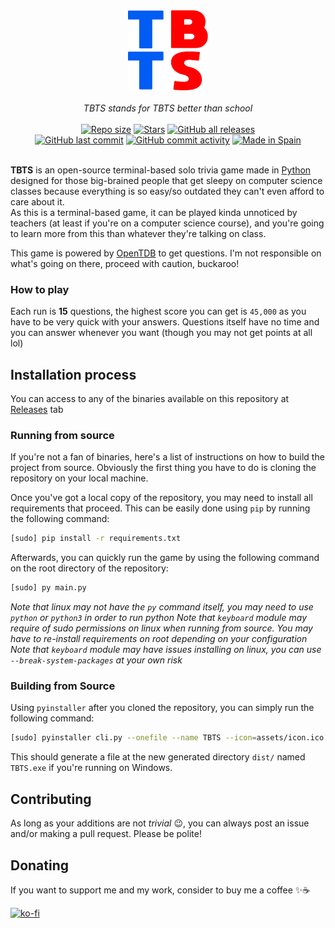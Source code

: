 <div align="center">
	<img src="https://github.com/AntikoreDev/TBTS/blob/main/assets/icon.png?raw=true" alt="TBTS logo" width="128" height="128"/>
	<br><br>
	<i>TBTS stands for TBTS better than school</i>
	<br>
</div>
<br>
<div align="center">
	<a href="https://github.com/AntikoreDev/TBTS" onClick = "return false"><img alt = "Repo size" src = "https://img.shields.io/github/repo-size/AntikoreDev/TBTS?style=for-the-badge"></a>
	<a href="https://github.com/AntikoreDev/TBTS/stargazers"><img alt = "Stars" src = "https://img.shields.io/github/stars/AntikoreDev/TBTS?style=for-the-badge"></a>
	<a href="https://github.com/AntikoreDev/TBTS/releases"><img alt="GitHub all releases" src="https://img.shields.io/github/downloads/AntikoreDev/TBTS/total?style=for-the-badge"></a>
	<br>
	<a href="https://github.com/AntikoreDev/TBTS"><img alt="GitHub last commit" src="https://img.shields.io/github/last-commit/AntikoreDev/TBTS?style=for-the-badge"></a>
	<a href="https://github.com/AntikoreDev/TBTS"><img alt="GitHub commit activity" src="https://img.shields.io/github/commit-activity/m/AntikoreDev/TBTS?style=for-the-badge"></a>
	<a href="https://en.wikipedia.org/wiki/Spain"><img alt="Made in Spain" src="https://img.shields.io/badge/Made%20in-Spain-FF0000?style=for-the-badge&labelColor=FF0000&color=FFFF00"></a>
</div>
<br>




**TBTS** is an open-source terminal-based solo trivia game made in [Python](https://www.python.org/) designed for those big-brained people that get sleepy on computer science classes because everything is so easy/so outdated they can't even afford to care about it.<br>
As this is a terminal-based game, it can be played kinda unnoticed by teachers (at least if you're on a computer science course), and you're going to learn more from this than whatever they're talking on class.

This game is powered by [OpenTDB](https://opentdb.com/) to get questions. I'm not responsible on what's going on there, proceed with caution, buckaroo!

### How to play
Each run is **15** questions, the highest score you can get is `45,000` as you have to be very quick with your answers. Questions itself have 
no time and you can answer whenever you want (though you may not get points at all lol)

## Installation process
You can access to any of the binaries available on this repository at [Releases](https://github.com/AntikoreDev/TBTS/releases) tab

### Running from source
If you're not a fan of binaries, here's a list of instructions on how to build the project from source. Obviously the first thing you have to do is cloning the repository on your local machine.

Once you've got a local copy of the repository, you may need to install all requirements that proceed. This can be easily done using `pip` by running the following command:
```bash
[sudo] pip install -r requirements.txt
```
Afterwards, you can quickly run the game by using the following command on the root directory of the repository:
```bash
[sudo] py main.py
```

_Note that linux may not have the `py` command itself, you may need to use `python` or `python3` in order to run python_
_Note that `keyboard` module may require of sudo permissions on linux when running from source. You may have to re-install requirements on root depending on your configuration_
_Note that `keyboard` module may have issues installing on linux, you can use `--break-system-packages` at your own risk_

### Building from Source
Using `pyinstaller` after you cloned the repository, you can simply run the following command:

```bash
[sudo] pyinstaller cli.py --onefile --name TBTS --icon=assets/icon.ico
```
This should generate a file at the new generated directory `dist/` named `TBTS.exe` if you're running on Windows.

## Contributing
As long as your additions are not _trivial_ 😉, you can always post an issue and/or making a pull request. Please be polite!

## Donating
If you want to support me and my work, consider to buy me a coffee ✨☕

[![ko-fi](https://ko-fi.com/img/githubbutton_sm.svg)](https://ko-fi.com/P5P7827IB)

